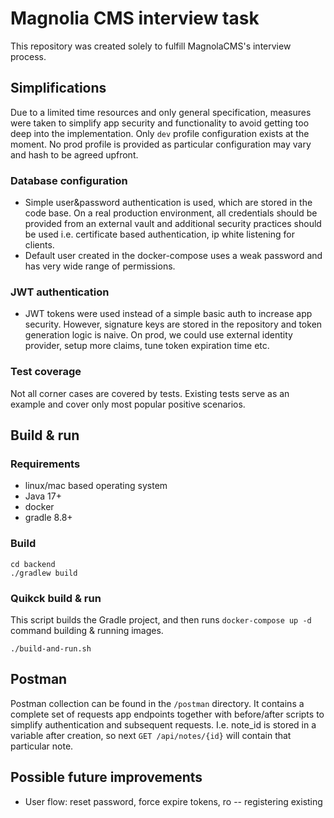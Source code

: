 # Magnolia CMS interview task

This repository was created solely to fulfill MagnolaCMS's interview process.

## Simplifications
Due to a limited time resources and only general specification, measures were taken to simplify 
app security and functionality to avoid getting too deep into the implementation.
Only `dev` profile configuration exists at the moment. No prod profile is provided as particular configuration may vary
and hash to be agreed upfront.

### Database configuration
- Simple user&password authentication is used, which are stored in the code base. On a real production environment, 
all credentials should be provided from an external vault and additional security practices should be used 
i.e. certificate based authentication, ip white listening for clients.
- Default user created in the docker-compose uses a weak password and has very wide range of permissions.

### JWT authentication
- JWT tokens were used instead of a simple basic auth to increase app security. However, signature keys are stored
in the repository and token generation logic is naive. On prod, we could use external identity provider, setup more claims,
tune token expiration time etc.

### Test coverage
Not all corner cases are covered by tests. Existing tests serve as an example and cover only most popular positive scenarios.

## Build & run

### Requirements
- linux/mac based operating system
- Java 17+
- docker
- gradle 8.8+

### Build

```shell
cd backend
./gradlew build
```

### Quikck build & run

This script builds the Gradle project, and then runs `docker-compose up -d` command building & running images.
```shell
./build-and-run.sh
```

## Postman
Postman collection can be found in the `/postman` directory. It contains a complete set of requests app endpoints together
with before/after scripts to simplify authentication and subsequent requests. 
I.e. note_id is stored in a variable after creation, so next `GET /api/notes/{id}` will contain that particular note.

## Possible future improvements

- User flow: reset password, force expire tokens, ro
-- registering existing